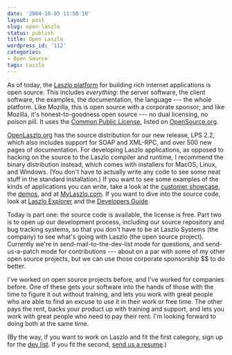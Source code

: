```yaml
---
date: '2004-10-05 11:50:10'
layout: post
slug: open-laszlo
status: publish
title: Open Laszlo
wordpress_id: '112'
categories:
- Open Source
tags: Laszlo
---
```


As of today, the [Laszlo platform](http://openlaszlo.org) for building rich internet applications is open source.  This includes _everything_: the server software, the client software, the examples, the documentation, the language --- the whole platform.  Like Mozilla, this is open source with a corporate sponsor; and like Mozilla, it's honest-to-goodness open source --- no dual licensing, no poison pill.  It uses the [Common Public License](http://www.opensource.org/licenses/cpl.php), listed on [OpenSource.org](http://www.opensource.org).

[OpenLaszlo.org](http://openlaszlo.org) has the source distribution for our new release, LPS 2.2, which also includes support for SOAP and XML-RPC, and over 500 new pages of documentation.  For developing Laszlo applications, as opposed to hacking on the source to the Laszlo compiler and runtime, I recommend the binary distribution instead, which comes with installers for MacOS, Linux, and Windows.  (You don't have to actually write any code to see some neat stuff in the standard installation.)  If you want to see some examples of the kinds of applications you can write, take a look at the [customer showcase](http://laszlosystems.com), the [demos](http://www.laszlosystems.com/demos/), and at [MyLaszlo.com](http://mylaszlo.com).  If you want to dive into the source code, look at [Laszlo Explorer](http://www.laszlosystems.com/lps/laszlo-in-ten-minutes/) and the [Developers Guide](http://www.laszlosystems.com/lps-2.2/docs/guide/).

Today is part one: the source code is available, the license is free.  Part two is to open up our development process, including our source repository and bug tracking systems, so that you don't have to be at Laszlo Systems (the company) to see what's going with Laszlo (the open source project).  Currently we're in send-mail-to-the-dev-list mode for questions, and send-us-a-patch mode for contributions --- about on a par with some of my other open source projects, but we can use those corporate sponsorship $$ to do better.

I've worked on open source projects before, and I've worked for companies before.  One of these gets your software into the hands of those with the time to figure it out without training, and lets you work with great people who are able to find an excuse to use it in their work or free time.  The other pays the rent, backs your product up with training and support, and lets you work with great people who need to pay their rent.  I'm looking forward to doing both at the same time.

(By the way, if you want to work on Laszlo and fit the first category, sign up for the [dev list](http://openlaszlo.org/lists.php).  If you fit the second, [send us a resume](http://www.laszlosystems.com/company/jobs/).)
